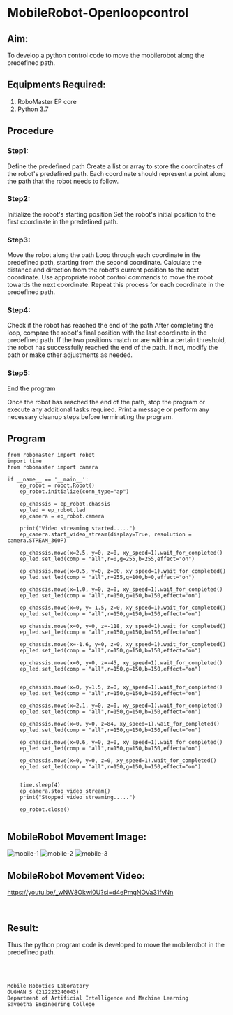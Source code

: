 # MobileRobot-Openloopcontrol
## Aim:

To develop a python control code to move the mobilerobot along the predefined path.

## Equipments Required:
1. RoboMaster EP core
2. Python 3.7


## Procedure

### Step1:

Define the predefined path
Create a list or array to store the coordinates of the robot's predefined path.
Each coordinate should represent a point along the path that the robot needs to follow.

### Step2:

Initialize the robot's starting position
Set the robot's initial position to the first coordinate in the predefined path.

### Step3:

Move the robot along the path
Loop through each coordinate in the predefined path, starting from the second coordinate.
Calculate the distance and direction from the robot's current position to the next coordinate.
Use appropriate robot control commands to move the robot towards the next coordinate.
Repeat this process for each coordinate in the predefined path.

### Step4:

Check if the robot has reached the end of the path
After completing the loop, compare the robot's final position with the last coordinate in the
predefined path.
If the two positions match or are within a certain threshold, the robot has successfully reached
the end of the path.
If not, modify the path or make other adjustments as needed.

### Step5:
End the program

Once the robot has reached the end of the path, stop the program or execute any additional
tasks required.
Print a message or perform any necessary cleanup steps before terminating the program.



## Program
```
from robomaster import robot
import time
from robomaster import camera

if __name__ == '__main__':
    ep_robot = robot.Robot()
    ep_robot.initialize(conn_type="ap")

    ep_chassis = ep_robot.chassis
    ep_led = ep_robot.led
    ep_camera = ep_robot.camera

    print("Video streaming started.....")
    ep_camera.start_video_stream(display=True, resolution = camera.STREAM_360P)

    ep_chassis.move(x=2.5, y=0, z=0, xy_speed=1).wait_for_completed()
    ep_led.set_led(comp = "all",r=0,g=255,b=255,effect="on")

    ep_chassis.move(x=0.5, y=0, z=80, xy_speed=1).wait_for_completed()
    ep_led.set_led(comp = "all",r=255,g=100,b=0,effect="on")

    ep_chassis.move(x=1.0, y=0, z=0, xy_speed=1).wait_for_completed()
    ep_led.set_led(comp = "all",r=150,g=150,b=150,effect="on")

    ep_chassis.move(x=0, y=-1.5, z=0, xy_speed=1).wait_for_completed()
    ep_led.set_led(comp = "all",r=150,g=150,b=150,effect="on")

    ep_chassis.move(x=0, y=0, z=-118, xy_speed=1).wait_for_completed()
    ep_led.set_led(comp = "all",r=150,g=150,b=150,effect="on")
    
    ep_chassis.move(x=-1.6, y=0, z=0, xy_speed=1).wait_for_completed()
    ep_led.set_led(comp = "all",r=150,g=150,b=150,effect="on")
    
    ep_chassis.move(x=0, y=0, z=-45, xy_speed=1).wait_for_completed()
    ep_led.set_led(comp = "all",r=150,g=150,b=150,effect="on")
    

    ep_chassis.move(x=0, y=1.5, z=0, xy_speed=1).wait_for_completed()
    ep_led.set_led(comp = "all",r=150,g=150,b=150,effect="on")

    ep_chassis.move(x=2.1, y=0, z=0, xy_speed=1).wait_for_completed()
    ep_led.set_led(comp = "all",r=150,g=150,b=150,effect="on")

    ep_chassis.move(x=0, y=0, z=84, xy_speed=1).wait_for_completed()
    ep_led.set_led(comp = "all",r=150,g=150,b=150,effect="on")

    ep_chassis.move(x=0.6, y=0, z=0, xy_speed=1).wait_for_completed()
    ep_led.set_led(comp = "all",r=150,g=150,b=150,effect="on")

    ep_chassis.move(x=0, y=0, z=0, xy_speed=1).wait_for_completed()
    ep_led.set_led(comp = "all",r=150,g=150,b=150,effect="on")


    time.sleep(4)
    ep_camera.stop_video_stream()
    print("Stopped video streaming.....")

    ep_robot.close()


```

## MobileRobot Movement Image:
![mobile-1](https://github.com/GUGHAN-3001/mobilerobot-openloopcontrol/assets/150009432/e770a900-a4f1-4417-be20-b832a2e8eb44)
![mobile-2](https://github.com/GUGHAN-3001/mobilerobot-openloopcontrol/assets/150009432/312366fd-8699-4141-a998-722d81c55068)
![mobile-3](https://github.com/GUGHAN-3001/mobilerobot-openloopcontrol/assets/150009432/36aa331a-4c5b-4fc1-9ed4-cc107fd8c118)



## MobileRobot Movement Video:

https://youtu.be/_wNW8Okwi0U?si=d4ePmgNOVa31fvNn

<br/>

## Result:
Thus the python program code is developed to move the mobilerobot in the predefined path.


<br/>
<br/>

```
Mobile Robotics Laboratory
GUGHAN S (212223240043)
Department of Artificial Intelligence and Machine Learning
Saveetha Engineering College
```
